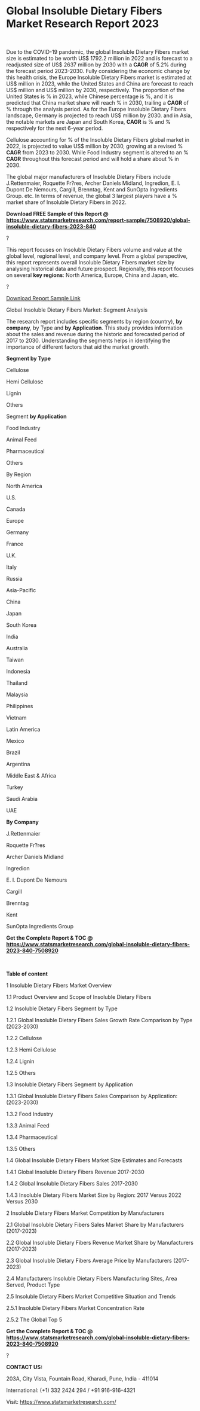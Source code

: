<h1>Global Insoluble Dietary Fibers Market Research Report 2023</h1><br/><p>Due to the COVID-19 pandemic, the global Insoluble Dietary Fibers market size is estimated to be worth US$ 1792.2 million in 2022 and is forecast to a readjusted size of US$ 2637 million by 2030 with a <strong>CAGR</strong> of 5.2% during the forecast period 2023-2030. Fully considering the economic change by this health crisis, the Europe Insoluble Dietary Fibers market is estimated at US$ million in 2023, while the United States and China are forecast to reach US$ million and US$ million by 2030, respectively. The proportion of the United States is % in 2023, while Chinese percentage is %, and it is predicted that China market share will reach % in 2030, trailing a <strong>CAGR</strong> of % through the analysis period. As for the Europe Insoluble Dietary Fibers landscape, Germany is projected to reach US$ million by 2030. and in Asia, the notable markets are Japan and South Korea, <strong>CAGR</strong> is % and % respectively for the next 6-year period.</p>
 
 
 
 <p>Cellulose accounting for % of the Insoluble Dietary Fibers global market in 2022, is projected to value US$ million by 2030, growing at a revised % <strong>CAGR</strong> from 2023 to 2030. While Food Industry segment is altered to an % <strong>CAGR</strong> throughout this forecast period and will hold a share about % in 2030.</p>
 
 
 
 <p>The global major manufacturers of Insoluble Dietary Fibers include J.Rettenmaier, Roquette Fr?res, Archer Daniels Midland, Ingredion, E. I. Dupont De Nemours, Cargill, Brenntag, Kent and SunOpta Ingredients Group. etc. In terms of revenue, the global 3 largest players have a % market share of Insoluble Dietary Fibers in 2022.</p>
 
 
 
 <div><b>Download FREE Sample of this Report @ <a href="https://www.statsmarketresearch.com/download-free-sample/7508920/global-insoluble-dietary-fibers-2023-840">https://www.statsmarketresearch.com/report-sample/7508920/global-insoluble-dietary-fibers-2023-840</a></b></div>
 
 
 
 <p>? </p>
 
 
 
 <p>This report focuses on Insoluble Dietary Fibers volume and value at the global level, regional level, and company level. From a global perspective, this report represents overall Insoluble Dietary Fibers market size by analysing historical data and future prospect. Regionally, this report focuses on several <strong>key regions</strong>: North America, Europe, China and Japan, etc.</p>
 
 
 
 <p>? </p>
 
 
 
 <p><a href="https://www.statsmarketresearch.com/download-free-sample/7508920/global-insoluble-dietary-fibers-2023-840">Download Report Sample Link</a></p>
 
 
 
 <p>Global Insoluble Dietary Fibers Market: Segment Analysis</p>
 
 
 
 <p>The research report includes specific segments by region (country), <strong>by company</strong>, by Type and <strong>by Application</strong>. This study provides information about the sales and revenue during the historic and forecasted period of 2017 to 2030. Understanding the segments helps in identifying the importance of different factors that aid the market growth.</p>
 
 
 
 <p><strong>Segment by Type</strong></p>
 
 
 
 <p>Cellulose</p>
 
 
 
 <p>Hemi Cellulose</p>
 
 
 
 <p>Lignin</p>
 
 
 
 <p>Others</p>
 
 
 
 <p>Segment <strong>by Application</strong></p>
 
 
 
 <p>Food Industry</p>
 
 
 
 <p>Animal Feed</p>
 
 
 
 <p>Pharmaceutical</p>
 
 
 
 <p>Others</p>
 
 
 
 <p>By Region</p>
 
 
 
 <p>North America</p>
 
 
 
 <p>U.S.</p>
 
 
 
 <p>Canada</p>
 
 
 
 <p>Europe</p>
 
 
 
 <p>Germany</p>
 
 
 
 <p>France</p>
 
 
 
 <p>U.K.</p>
 
 
 
 <p>Italy</p>
 
 
 
 <p>Russia</p>
 
 
 
 <p>Asia-Pacific</p>
 
 
 
 <p>China</p>
 
 
 
 <p>Japan</p>
 
 
 
 <p>South Korea</p>
 
 
 
 <p>India</p>
 
 
 
 <p>Australia</p>
 
 
 
 <p>Taiwan</p>
 
 
 
 <p>Indonesia</p>
 
 
 
 <p>Thailand</p>
 
 
 
 <p>Malaysia</p>
 
 
 
 <p>Philippines</p>
 
 
 
 <p>Vietnam</p>
 
 
 
 <p>Latin America</p>
 
 
 
 <p>Mexico</p>
 
 
 
 <p>Brazil</p>
 
 
 
 <p>Argentina</p>
 
 
 
 <p>Middle East & Africa</p>
 
 
 
 <p>Turkey</p>
 
 
 
 <p>Saudi Arabia</p>
 
 
 
 <p>UAE</p>
 
 
 
 <p><strong>By Company</strong></p>
 
 
 
 <p>J.Rettenmaier</p>
 
 
 
 <p>Roquette Fr?res</p>
 
 
 
 <p>Archer Daniels Midland</p>
 
 
 
 <p>Ingredion</p>
 
 
 
 <p>E. I. Dupont De Nemours</p>
 
 
 
 <p>Cargill</p>
 
 
 
 <p>Brenntag</p>
 
 
 
 <p>Kent</p>
 
 
 
 <p>SunOpta Ingredients Group</p>
 
 
 
 <div><b>Get the Complete Report & TOC @ <a href="https://www.statsmarketresearch.com/global-insoluble-dietary-fibers-2023-840-7508920">https://www.statsmarketresearch.com/global-insoluble-dietary-fibers-2023-840-7508920</a></b></div>
 
 
 
 <p><br />
 
 <b>Table of content</b></p>
 
 
 
 <p>1 Insoluble Dietary Fibers Market Overview<br />
 
 1.1 Product Overview and Scope of Insoluble Dietary Fibers<br />
 
 1.2 Insoluble Dietary Fibers Segment by Type<br />
 
 1.2.1 Global Insoluble Dietary Fibers Sales Growth Rate Comparison by Type (2023-2030)<br />
 
 1.2.2 Cellulose<br />
 
 1.2.3 Hemi Cellulose<br />
 
 1.2.4 Lignin<br />
 
 1.2.5 Others<br />
 
 1.3 Insoluble Dietary Fibers Segment by Application<br />
 
 1.3.1 Global Insoluble Dietary Fibers Sales Comparison by Application: (2023-2030)<br />
 
 1.3.2 Food Industry<br />
 
 1.3.3 Animal Feed<br />
 
 1.3.4 Pharmaceutical<br />
 
 1.3.5 Others<br />
 
 1.4 Global Insoluble Dietary Fibers Market Size Estimates and Forecasts<br />
 
 1.4.1 Global Insoluble Dietary Fibers Revenue 2017-2030<br />
 
 1.4.2 Global Insoluble Dietary Fibers Sales 2017-2030<br />
 
 1.4.3 Insoluble Dietary Fibers Market Size by Region: 2017 Versus 2022 Versus 2030<br />
 
 2 Insoluble Dietary Fibers Market Competition by Manufacturers<br />
 
 2.1 Global Insoluble Dietary Fibers Sales Market Share by Manufacturers (2017-2023)<br />
 
 2.2 Global Insoluble Dietary Fibers Revenue Market Share by Manufacturers (2017-2023)<br />
 
 2.3 Global Insoluble Dietary Fibers Average Price by Manufacturers (2017-2023)<br />
 
 2.4 Manufacturers Insoluble Dietary Fibers Manufacturing Sites, Area Served, Product Type<br />
 
 2.5 Insoluble Dietary Fibers Market Competitive Situation and Trends<br />
 
 2.5.1 Insoluble Dietary Fibers Market Concentration Rate<br />
 
 2.5.2 The Global Top 5</p>
 
 
 
 <div><b>Get the Complete Report & TOC @ <a href="https://www.statsmarketresearch.com/global-insoluble-dietary-fibers-2023-840-7508920">https://www.statsmarketresearch.com/global-insoluble-dietary-fibers-2023-840-7508920</a></b></div>
 
 
 
 <p>? </p>
 
 
 
 <p><b>CONTACT US:</b><br />
 
 203A, City Vista, Fountain Road, Kharadi, Pune, India - 411014<br />
 
 International: (+1) 332 2424 294 / +91 916-916-4321<br />
 
 Visit: <a href="https://www.statsmarketresearch.com/">https://www.statsmarketresearch.com/</a></p>